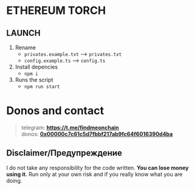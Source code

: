 # ETHEREUM TORCH

## LAUNCH

1. Rename
    - `privates.example.txt` --> `privates.txt`
    - `config.example.ts` --> `config.ts`
2. Install depencies
    - `npm i`
3. Runs the script
    - `npm run start`

# Donos and contact

> telegram: **https://t.me/findmeonchain**  
> donos: **[0x00000c7c61c5d7fbbf217ab9fc64f6016390d4ba](https://debank.com/profile/0x00000c7c61c5d7fbbf217ab9fc64f6016390d4ba)**

## Disclaimer/Предупреждение

I do not take any responsibility for the code written. **You can lose money using it.** Run only at your own risk and if you really know what you are doing.